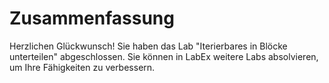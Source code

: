 # Zusammenfassung

Herzlichen Glückwunsch! Sie haben das Lab "Iterierbares in Blöcke unterteilen" abgeschlossen. Sie können in LabEx weitere Labs absolvieren, um Ihre Fähigkeiten zu verbessern.
